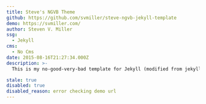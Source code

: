 ```yaml
---
title: Steve's NGVB Theme
github: https://github.com/svmiller/steve-ngvb-jekyll-template
demo: https://svmiller.com/
author: Steven V. Miller
ssg:
  - Jekyll
cms:
  - No Cms
date: 2015-08-16T21:27:34.000Z
description: >-
  This is my no-good-very-bad template for Jekyll (modified from jekyll-new and Alex King's Favepersonal).

stale: true
disabled: true
disabled_reason: error checking demo url
---
```

